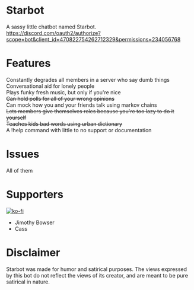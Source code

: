 # Starbot
A sassy little chatbot named Starbot.  
https://discord.com/oauth2/authorize?scope=bot&client_id=470822754262712329&permissions=234056768  

# Features
Constantly degrades all members in a server who say dumb things  
Conversational aid for lonely people  
Plays funky fresh music, but only if you're nice  
<s>Can hold polls for all of your wrong opinions</s>  
Can mock how you and your friends talk using markov chains  
<s>Lets members give themselves roles because you're too lazy to do it yourself</s>  
<s>Teaches kids bad words using urban dictionary</s>  
A !help command with little to no support or documentation  

# Issues
All of them  

# Supporters  
[![ko-fi](https://www.ko-fi.com/img/githubbutton_sm.svg)](https://ko-fi.com/D1D21TFVF)  
<ul>
  <li>Jimothy Bowser</li>  
  <li>Cass</li>
</ul>

# Disclaimer
Starbot was made for humor and satirical purposes. The views expressed by this bot do not reflect the views of its creator, and are meant to be pure satirical in nature.
